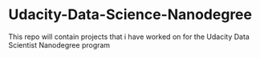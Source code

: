 # Udacity-Data-Science-Nanodegree
This repo will contain projects that i have worked on for the Udacity Data Scientist Nanodegree program
